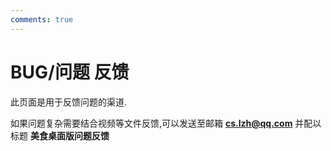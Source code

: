 ```yaml
---
comments: true
---
```

# BUG/问题 反馈

此页面是用于反馈问题的渠道.

如果问题复杂需要结合视频等文件反馈,可以发送至邮箱 **cs.lzh@qq.com** 并配以标题 **美食桌面版问题反馈**
